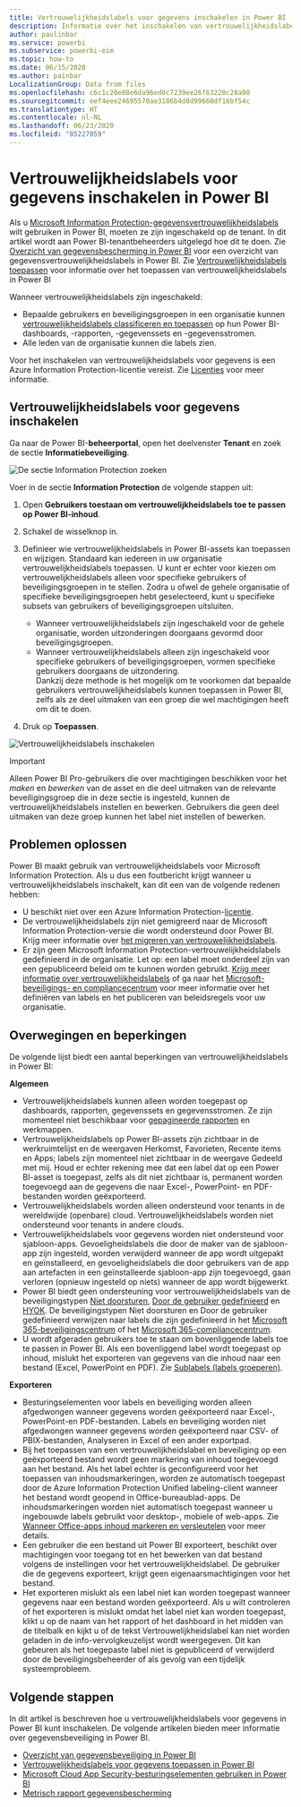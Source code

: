 ```yaml
---
title: Vertrouwelijkheidslabels voor gegevens inschakelen in Power BI
description: Informatie over het inschakelen van vertrouwelijkheidslabels voor gegevens in Power BI
author: paulinbar
ms.service: powerbi
ms.subservice: powerbi-eim
ms.topic: how-to
ms.date: 06/15/2020
ms.author: painbar
LocalizationGroup: Data from files
ms.openlocfilehash: c6c1c20e88e6da96ed0c7239ee26f63220c28a00
ms.sourcegitcommit: eef4eee24695570ae3186b4d8d99660df16bf54c
ms.translationtype: HT
ms.contentlocale: nl-NL
ms.lasthandoff: 06/23/2020
ms.locfileid: "85227059"
---
```

# <a name="enable-data-sensitivity-labels-in-power-bi"></a>Vertrouwelijkheidslabels voor gegevens inschakelen in Power BI

Als u [Microsoft Information Protection-gegevensvertrouwelijkheidslabels](https://docs.microsoft.com/microsoft-365/compliance/sensitivity-labels) wilt gebruiken in Power BI, moeten ze zijn ingeschakeld op de tenant. In dit artikel wordt aan Power BI-tenantbeheerders uitgelegd hoe dit te doen. Zie [Overzicht van gegevensbescherming in Power BI](service-security-data-protection-overview.md) voor een overzicht van gegevensvertrouwelijkheidslabels in Power BI. Zie [Vertrouwelijkheidslabels toepassen](../collaborate-share/service-security-apply-data-sensitivity-labels.md) voor informatie over het toepassen van vertrouwelijkheidslabels in Power BI 

Wanneer vertrouwelijkheidslabels zijn ingeschakeld:

* Bepaalde gebruikers en beveiligingsgroepen in een organisatie kunnen [vertrouwelijkheidslabels classificeren en toepassen](../collaborate-share/service-security-apply-data-sensitivity-labels.md) op hun Power BI-dashboards, -rapporten, -gegevenssets en -gegevensstromen.
* Alle leden van de organisatie kunnen die labels zien.

Voor het inschakelen van vertrouwelijkheidslabels voor gegevens is een Azure Information Protection-licentie vereist. Zie [Licenties](service-security-data-protection-overview.md#licensing) voor meer informatie.

## <a name="enable-data-sensitivity-labels"></a>Vertrouwelijkheidslabels voor gegevens inschakelen

Ga naar de Power BI-**beheerportal**, open het deelvenster **Tenant** en zoek de sectie **Informatiebeveiliging**.

![De sectie Information Protection zoeken](media/service-security-enable-data-sensitivity-labels/enable-data-sensitivity-labels-01.png)

Voer in de sectie **Information Protection** de volgende stappen uit:
1. Open **Gebruikers toestaan om vertrouwelijkheidslabels toe te passen op Power BI-inhoud**.
1. Schakel de wisselknop in.
1. Definieer wie vertrouwelijkheidslabels in Power BI-assets kan toepassen en wijzigen. Standaard kan iedereen in uw organisatie vertrouwelijkheidslabels toepassen. U kunt er echter voor kiezen om vertrouwelijkheidslabels alleen voor specifieke gebruikers of beveiligingsgroepen in te stellen. Zodra u ofwel de gehele organisatie of specifieke beveiligingsgroepen hebt geselecteerd, kunt u specifieke subsets van gebruikers of beveiligingsgroepen uitsluiten.
   
   * Wanneer vertrouwelijkheidslabels zijn ingeschakeld voor de gehele organisatie, worden uitzonderingen doorgaans gevormd door beveiligingsgroepen.
   * Wanneer vertrouwelijkheidslabels alleen zijn ingeschakeld voor specifieke gebruikers of beveiligingsgroepen, vormen specifieke gebruikers doorgaans de uitzondering.  
    Dankzij deze methode is het mogelijk om te voorkomen dat bepaalde gebruikers vertrouwelijkheidslabels kunnen toepassen in Power BI, zelfs als ze deel uitmaken van een groep die wel machtigingen heeft om dit te doen.

1. Druk op **Toepassen**.

![Vertrouwelijkheidslabels inschakelen](media/service-security-enable-data-sensitivity-labels/enable-data-sensitivity-labels-02.png)

> [!IMPORTANT]
> Alleen Power BI Pro-gebruikers die over machtigingen beschikken voor het *maken*  en *bewerken* van de asset en die deel uitmaken van de relevante beveiligingsgroep die in deze sectie is ingesteld, kunnen de vertrouwelijkheidslabels instellen en bewerken. Gebruikers die geen deel uitmaken van deze groep kunnen het label niet instellen of bewerken.  

## <a name="troubleshooting"></a>Problemen oplossen

Power BI maakt gebruik van vertrouwelijkheidslabels voor Microsoft Information Protection. Als u dus een foutbericht krijgt wanneer u vertrouwelijkheidslabels inschakelt, kan dit een van de volgende redenen hebben:

* U beschikt niet over een Azure Information Protection-[licentie](service-security-data-protection-overview.md#licensing).
* De vertrouwelijkheidslabels zijn niet gemigreerd naar de Microsoft Information Protection-versie die wordt ondersteund door Power BI. Krijg meer informatie over [het migreren van vertrouwelijkheidslabels](https://docs.microsoft.com/azure/information-protection/configure-policy-migrate-labels).
* Er zijn geen Microsoft Information Protection-vertrouwelijkheidslabels gedefinieerd in de organisatie. Let op: een label moet onderdeel zijn van een gepubliceerd beleid om te kunnen worden gebruikt. [Krijg meer informatie over vertrouwelijkheidslabels](https://docs.microsoft.com/Office365/SecurityCompliance/sensitivity-labels) of ga naar het [Microsoft-beveiligings- en compliancecentrum](https://sip.protection.office.com/sensitivity?flight=EnableMIPLabels) voor meer informatie over het definiëren van labels en het publiceren van beleidsregels voor uw organisatie.

## <a name="considerations-and-limitations"></a>Overwegingen en beperkingen

De volgende lijst biedt een aantal beperkingen van vertrouwelijkheidslabels in Power BI:

**Algemeen**
* Vertrouwelijkheidslabels kunnen alleen worden toegepast op dashboards, rapporten, gegevenssets en gegevensstromen. Ze zijn momenteel niet beschikbaar voor [gepagineerde rapporten](../paginated-reports/report-builder-power-bi.md) en werkmappen.
* Vertrouwelijkheidslabels op Power BI-assets zijn zichtbaar in de werkruimtelijst en de weergaven Herkomst, Favorieten, Recente items en Apps; labels zijn momenteel niet zichtbaar in de weergave Gedeeld met mij. Houd er echter rekening mee dat een label dat op een Power BI-asset is toegepast, zelfs als dit niet zichtbaar is, permanent worden toegevoegd aan de gegevens die naar Excel-, PowerPoint- en PDF-bestanden worden geëxporteerd.
* Vertrouwelijkheidslabels worden alleen ondersteund voor tenants in de wereldwijde (openbare) cloud. Vertrouwelijkheidslabels worden niet ondersteund voor tenants in andere clouds.
* Vertrouwelijkheidslabels voor gegevens worden niet ondersteund voor sjabloon-apps. Gevoeligheidslabels die door de maker van de sjabloon-app zijn ingesteld, worden verwijderd wanneer de app wordt uitgepakt en geïnstalleerd, en gevoeligheidslabels die door gebruikers van de app aan artefacten in een geïnstalleerde sjabloon-app zijn toegevoegd, gaan verloren (opnieuw ingesteld op niets) wanneer de app wordt bijgewerkt.
* Power BI biedt geen ondersteuning voor vertrouwelijkheidslabels van de beveiligingstypen [Niet doorsturen](https://docs.microsoft.com/microsoft-365/compliance/encryption-sensitivity-labels?view=o365-worldwide#let-users-assign-permissions), [Door de gebruiker gedefinieerd](https://docs.microsoft.com/microsoft-365/compliance/encryption-sensitivity-labels?view=o365-worldwide#let-users-assign-permissions) en [HYOK](https://docs.microsoft.com/azure/information-protection/configure-adrms-restrictions). De beveiligingstypen Niet doorsturen en Door de gebruiker gedefinieerd verwijzen naar labels die zijn gedefinieerd in het [Microsoft 365-beveiligingscentrum](https://security.microsoft.com/) of het [Microsoft 365-compliancecentrum](https://compliance.microsoft.com/).
* U wordt afgeraden gebruikers toe te staan om bovenliggende labels toe te passen in Power BI. Als een bovenliggend label wordt toegepast op inhoud, mislukt het exporteren van gegevens van die inhoud naar een bestand (Excel, PowerPoint en PDF). Zie [Sublabels (labels groeperen)](https://docs.microsoft.com/microsoft-365/compliance/sensitivity-labels?view=o365-worldwide#sublabels-grouping-labels).

**Exporteren**
* Besturingselementen voor labels en beveiliging worden alleen afgedwongen wanneer gegevens worden geëxporteerd naar Excel-, PowerPoint-en PDF-bestanden. Labels en beveiliging worden niet afgedwongen wanneer gegevens worden geëxporteerd naar CSV- of PBIX-bestanden, Analyseren in Excel of een ander exportpad.
* Bij het toepassen van een vertrouwelijkheidslabel en beveiliging op een geëxporteerd bestand wordt geen markering van inhoud toegevoegd aan het bestand. Als het label echter is geconfigureerd voor het toepassen van inhoudsmarkeringen, worden ze automatisch toegepast door de Azure Information Protection Unified labeling-client wanneer het bestand wordt geopend in Office-bureaublad-apps. De inhoudsmarkeringen worden niet automatisch toegepast wanneer u ingebouwde labels gebruikt voor desktop-, mobiele of web-apps. Zie [Wanneer Office-apps inhoud markeren en versleutelen](https://docs.microsoft.com/microsoft-365/compliance/sensitivity-labels-office-apps?view=o365-worldwide#when-office-apps-apply-content-marking-and-encryption) voor meer details.
* Een gebruiker die een bestand uit Power BI exporteert, beschikt over machtigingen voor toegang tot en het bewerken van dat bestand volgens de instellingen voor het vertrouwelijkheidslabel. De gebruiker die de gegevens exporteert, krijgt geen eigenaarsmachtigingen voor het bestand.
* Het exporteren mislukt als een label niet kan worden toegepast wanneer gegevens naar een bestand worden geëxporteerd. Als u wilt controleren of het exporteren is mislukt omdat het label niet kan worden toegepast, klikt u op de naam van het rapport of het dashboard in het midden van de titelbalk en kijkt u of de tekst Vertrouwelijkheidslabel kan niet worden geladen in de info-vervolgkeuzelijst wordt weergegeven. Dit kan gebeuren als het toegepaste label niet is gepubliceerd of verwijderd door de beveiligingsbeheerder of als gevolg van een tijdelijk systeemprobleem.

## <a name="next-steps"></a>Volgende stappen

In dit artikel is beschreven hoe u vertrouwelijkheidslabels voor gegevens in Power BI kunt inschakelen. De volgende artikelen bieden meer informatie over gegevensbeveiliging in Power BI. 

* [Overzicht van gegevensbeveiliging in Power BI](service-security-data-protection-overview.md)
* [Vertrouwelijkheidslabels voor gegevens toepassen in Power BI](../collaborate-share/service-security-apply-data-sensitivity-labels.md)
* [Microsoft Cloud App Security-besturingselementen gebruiken in Power BI](service-security-using-microsoft-cloud-app-security-controls.md)
* [Metrisch rapport gegevensbescherming](service-security-data-protection-metrics-report.md)